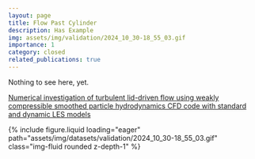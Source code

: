 ```yaml
---
layout: page
title: Flow Past Cylinder
description: Has Example
img: assets/img/validation/2024_10_30-18_55_03.gif
importance: 1
category: closed
related_publications: true
---
```


Nothing to see here, yet.

[Numerical investigation of turbulent lid-driven flow using weakly compressible smoothed particle hydrodynamics CFD code with standard and dynamic LES models](https://www.sciencedirect.com/science/article/pii/S1738573323002528)

{% include figure.liquid loading="eager" path="assets/img/datasets/validation/2024_10_30-18_55_03.gif" class="img-fluid rounded z-depth-1" %}

